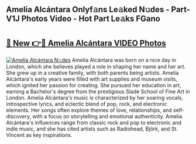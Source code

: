## Amelia Alcántara Onlyf𝚊ns Le𝚊ked N𝚞des - Part-V1J Photos Video - Hot Part Le𝚊ks FGano

# <h2><a href="http://ab42865.deff.icu/?id=Amelia+Alc%c3%a1ntara">🔗 New 👉🔴 Amelia Alcántara VIDEO Photos</a></h2>

[![Amelia Alcántara N𝚞des](https://i.imgur.com/rIISA9y.gif)](http://ab42865.deff.icu/?id=Amelia+Alc%c3%a1ntara)
Amelia Alcántara was born on a nice day in London, which she believes played a role in shaping her name and her art. She grew up in a creative family, with both parents being artists. Amelia Alcántara's early years were filled with art supplies and museum visits, which ignited her passion for creating. She pursued her education in art, earning a Bachelor's degree from the prestigious Slade School of Fine Art in London. Amelia Alcántara's music is characterized by her soaring vocals, introspective lyrics, and eclectic blend of pop, rock, and electronic elements. Her songs often explore themes of love, relationships, and self-discovery, with a focus on storytelling and emotional authenticity. Amelia Alcántara's influences range from classic rock and pop to electronic and indie music, and she has cited artists such as Radiohead, Björk, and St. Vincent as key inspirations.
